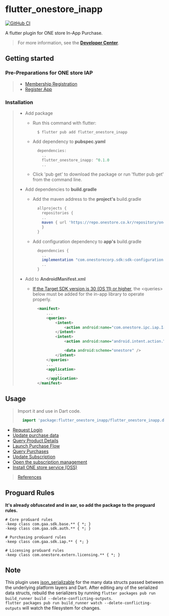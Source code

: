 # flutter\_onestore\_inapp

[![GitHub CI](https://github.com/ONE-store/flutter_plugins/actions/workflows/flutter.yml/badge.svg)](https://github.com/ONE-store/flutter_plugins/actions)

A flutter plugin for ONE store In-App Purchase.

> For more information, see the [**Developer Center**](https://dev.onestore.co.kr/devpoc/index.omp).

## Getting started

### Pre-Preparations for ONE store IAP

> - [Membership Registration](https://onestore-dev.gitbook.io/dev/v/eng/docs/member) 
> - [Register App](https://onestore-dev.gitbook.io/dev/v/eng/tools/tools/v21/pre-preparations-for-one-store-iap#prepreparationsforonestoreiap-registerapp)


### Installation

> - Add package
>   - Run this command with flutter:
>
>       ```
>         $ flutter pub add flutter_onestore_inapp
>       ```
> 
>   - Add dependency to **pubspec.yaml**
>
>       ```dart
>         dependencies:
>           ..
>           flutter_onestore_inapp: ^0.1.0
>           ..
>       ```
>
>   - Click 'pub get' to download the package or run 'flutter pub get' from the command line.
>
> - Add dependencies to **build.gradle**
>
>   - Add the maven address to the **project's** build.gradle
>   
>       ```groovy
>         allprojects {
>           repositories {
>           ..
>           maven { url 'https://repo.onestore.co.kr/repository/onestore-sdk-public' }
>           }
>         }
>       ```
>     
>   - Add configuration dependency to **app's** build.gradle
> 
>       ```groovy
>         dependencies {
>           ..
>           implementation "com.onestorecorp.sdk:sdk-configuration-kr:1.0.0"
>           ..
>         }
>       ```
> - Add **<queries>** to **AndroidManifest.xml**
>   - [If the Target SDK version is 30 (OS 11) or higher](https://dev.onestore.co.kr/devpoc/support/news/noticeView.omp?pageNo=4&noticeId=32968&viewPageNo=&searchValue=), the \<queries\> below must be added for the in-app library to operate properly.
>
>       ```xml
>         <manifest>
>             ...
>             <queries>
>                 <intent>
>                     <action android:name="com.onestore.ipc.iap.IapService.ACTION" />
>                 </intent>
>                 <intent>
>                     <action android:name="android.intent.action.VIEW" />
>       
>                     <data android:scheme="onestore" />
>                 </intent>
>             </queries>
>             ...
>             <application>
>                 ...
>             </application>
>         </manifest>
>       ```


## Usage

> Import it and use in Dart code.
>
>   ```dart
>     import 'package:flutter_onestore_inapp/flutter_onestore_inapp.dart';
>   ```

- [Request Login](https://onestore-dev.gitbook.io/dev/tools/tools/v21/14.-flutter-sdk-v21#undefined-2)
- [Update purchase data](https://onestore-dev.gitbook.io/dev/tools/tools/v21/14.-flutter-sdk-v21#undefined-3)
- [Query Product Details](https://onestore-dev.gitbook.io/dev/tools/tools/v21/14.-flutter-sdk-v21#undefined-4)
- [Launch Purchase Flow](https://onestore-dev.gitbook.io/dev/tools/tools/v21/14.-flutter-sdk-v21#undefined-5)
- [Query Purchases](https://onestore-dev.gitbook.io/dev/tools/tools/v21/14.-flutter-sdk-v21#undefined-7)
- [Update Subscription]((https://onestore-dev.gitbook.io/dev/tools/tools/v21/14.-flutter-sdk-v21#undefined-8))
- [Open the subscription management](https://onestore-dev.gitbook.io/dev/tools/tools/v21/14.-flutter-sdk-v21#undefined-9)
- [Install ONE store service (OSS)](https://onestore-dev.gitbook.io/dev/tools/tools/v21/14.-flutter-sdk-v21#undefined-10)

> [References](https://onestore-dev.gitbook.io/dev/v/eng/tools/tools/v21/references)


## Proguard Rules
**It's already obfuscated and in aar, so add the package to the proguard rules.**

```text
# Core proGuard rules
-keep class com.gaa.sdk.base.** { *; }
-keep class com.gaa.sdk.auth.** { *; }

# Purchasing proGuard rules
-keep class com.gaa.sdk.iap.** { *; }

# Licensing proGuard rules
-keep class com.onestore.extern.licensing.** { *; }
```


## Note

This plugin uses
[json_serializable](https://pub.dev/packages/json_serializable) for the
many data structs passed between the underlying platform layers and Dart. After
editing any of the serialized data structs, rebuild the serializers by running
`flutter packages pub run build_runner build --delete-conflicting-outputs`.   
`flutter packages pub run build_runner watch --delete-conflicting-outputs` will
watch the filesystem for changes.

